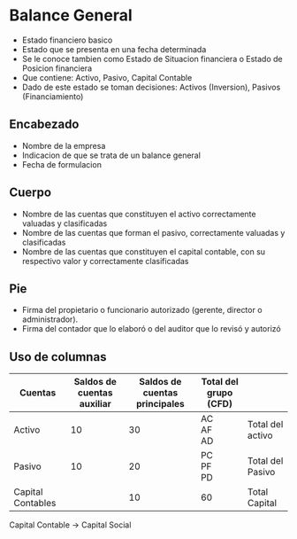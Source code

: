 # Balance General
- Estado financiero basico
- Estado que se presenta en una fecha determinada
- Se le conoce tambien como Estado de Situacion financiera o Estado de Posicion financiera
- Que contiene: Activo, Pasivo, Capital Contable
- Dado de este estado se toman decisiones: Activos (Inversion), Pasivos (Financiamiento)

## Encabezado
- Nombre de la empresa
- Indicacion de que se trata de un balance general
- Fecha de formulacion

## Cuerpo
- Nombre de las cuentas que constituyen el activo correctamente valuadas y clasificadas
- Nombre de las cuentas que forman el pasivo, correctamente valuadas y clasificadas
- Nombre de las cuentas que constituyen el capital contable, con su respectivo valor y correctamente clasificadas
## Pie
- Firma del propietario o funcionario autorizado (gerente, director o administrador).
- Firma del contador que lo elaboró o del auditor que lo revisó y autorizó

## Uso de columnas

| Cuentas           | Saldos de cuentas auxiliar | Saldos de cuentas principales | Total del grupo (CFD) |                  |
| ----------------- | -------------------------- | ----------------------------- | --------------------- | ---------------- |
| Activo            | 10                         | 30                            | AC<br>AF<br>AD        | Total del activo |
| Pasivo            | 10                         | 20                            | PC<br>PF<br>PD        | Total del Pasivo |
| Capital Contables |                            | 10                            | 60                    | Total Capital    |

Capital Contable -> Capital Social